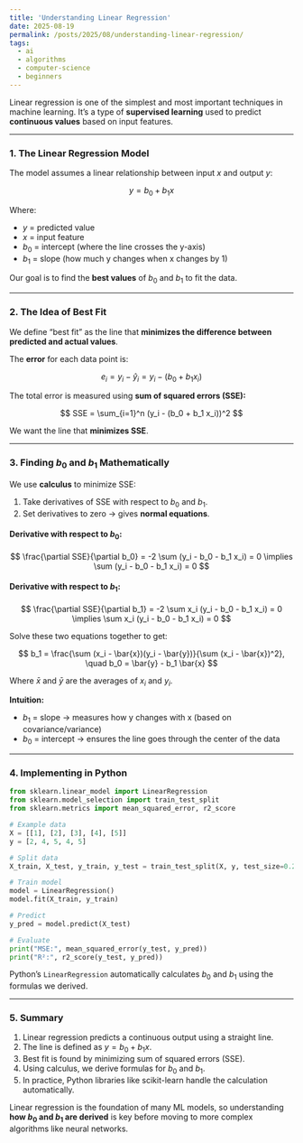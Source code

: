 ```yaml
---
title: 'Understanding Linear Regression'
date: 2025-08-19
permalink: /posts/2025/08/understanding-linear-regression/
tags:
  - ai
  - algorithms
  - computer-science
  - beginners
---
```


Linear regression is one of the simplest and most important techniques in machine learning. It’s a type of **supervised learning** used to predict **continuous values** based on input features.

---

### **1. The Linear Regression Model**

The model assumes a linear relationship between input $x$ and output $y$:

$$
y = b_0 + b_1 x
$$

Where:

* $y$ = predicted value
* $x$ = input feature
* $b_0$ = intercept (where the line crosses the y-axis)
* $b_1$ = slope (how much y changes when x changes by 1)

Our goal is to find the **best values** of $b_0$ and $b_1$ to fit the data.

---

### **2. The Idea of Best Fit**

We define “best fit” as the line that **minimizes the difference between predicted and actual values**.

The **error** for each data point is:

$$
e_i = y_i - \hat{y}_i = y_i - (b_0 + b_1 x_i)
$$

The total error is measured using **sum of squared errors (SSE):**

$$
SSE = \sum_{i=1}^n (y_i - (b_0 + b_1 x_i))^2
$$

We want the line that **minimizes SSE**.

---

### **3. Finding $b_0$ and $b_1$ Mathematically**

We use **calculus** to minimize SSE:

1. Take derivatives of SSE with respect to $b_0$ and $b_1$.
2. Set derivatives to zero → gives **normal equations**.

#### **Derivative with respect to $b_0$:**

$$
\frac{\partial SSE}{\partial b_0} = -2 \sum (y_i - b_0 - b_1 x_i) = 0 \implies \sum (y_i - b_0 - b_1 x_i) = 0
$$

#### **Derivative with respect to $b_1$:**

$$
\frac{\partial SSE}{\partial b_1} = -2 \sum x_i (y_i - b_0 - b_1 x_i) = 0 \implies \sum x_i (y_i - b_0 - b_1 x_i) = 0
$$

Solve these two equations together to get:

$$
b_1 = \frac{\sum (x_i - \bar{x})(y_i - \bar{y})}{\sum (x_i - \bar{x})^2}, \quad b_0 = \bar{y} - b_1 \bar{x}
$$

Where $\bar{x}$ and $\bar{y}$ are the averages of $x_i$ and $y_i$.

**Intuition:**

* $b_1$ = slope → measures how y changes with x (based on covariance/variance)
* $b_0$ = intercept → ensures the line goes through the center of the data

---

### **4. Implementing in Python**

```python
from sklearn.linear_model import LinearRegression
from sklearn.model_selection import train_test_split
from sklearn.metrics import mean_squared_error, r2_score

# Example data
X = [[1], [2], [3], [4], [5]]
y = [2, 4, 5, 4, 5]

# Split data
X_train, X_test, y_train, y_test = train_test_split(X, y, test_size=0.2)

# Train model
model = LinearRegression()
model.fit(X_train, y_train)

# Predict
y_pred = model.predict(X_test)

# Evaluate
print("MSE:", mean_squared_error(y_test, y_pred))
print("R²:", r2_score(y_test, y_pred))
```

Python’s `LinearRegression` automatically calculates $b_0$ and $b_1$ using the formulas we derived.

---

### **5. Summary**

1. Linear regression predicts a continuous output using a straight line.
2. The line is defined as $y = b_0 + b_1 x$.
3. Best fit is found by minimizing sum of squared errors (SSE).
4. Using calculus, we derive formulas for $b_0$ and $b_1$.
5. In practice, Python libraries like scikit-learn handle the calculation automatically.

Linear regression is the foundation of many ML models, so understanding **how $b_0$ and $b_1$ are derived** is key before moving to more complex algorithms like neural networks.

